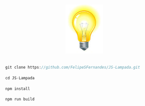 <p align="center">
  <img style="width:120px" src="https://raw.githubusercontent.com/FelipeSFernandes/JS-Lampada/main/_imagens/lampada-acesa.jpg" />
</p>

```js

git clone https://github.com/FelipeSFernandes/JS-Lampada.git

cd JS-Lampada

npm install

npm run build

```
